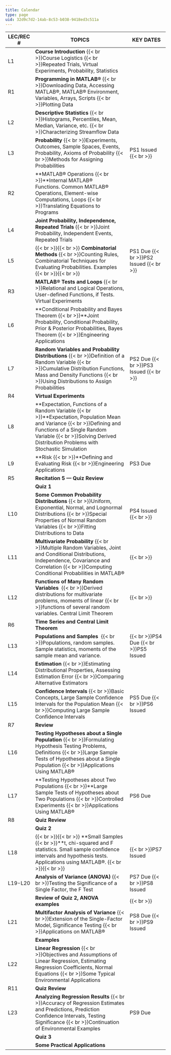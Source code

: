 ```yaml
---
title: Calendar
type: page
uid: 32d9c7d2-14ab-8c53-b038-9418ed3c511a
---
```


| LEC/REC # | TOPICS | KEY DATES |
| --- | --- | --- |
| L1 | **Course Introduction**  {{< br >}}Course Logistics  {{< br >}}Repeated Trials, Virtual Experiments, Probability, Statistics |  |
| R1 | **Programming in MATLAB®**  {{< br >}}Downloading Data, Accessing MATLAB®, MATLAB® Environment, Variables, Arrays, Scripts  {{< br >}}Plotting Data |  |
| L2 | **Descriptive Statistics**  {{< br >}}Histograms, Percentiles, Mean, Median, Variance, etc.  {{< br >}}Characterizing Streamflow Data |  |
| L3 | **Probability**  {{< br >}}Experiments, Outcomes, Sample Spaces, Events, Probability, Axioms of Probability  {{< br >}}Methods for Assigning Probabilities | PS1 Issued  {{< br >}} |
| R2 | **MATLAB® Operations  {{< br >}}**Internal MATLAB® Functions. Common MATLAB® Operations, Element-wise Computations, Loops  {{< br >}}Translating Equations to Programs |  |
| L4 | **Joint Probability, Independence, Repeated Trials**  {{< br >}}Joint Probability, Independent Events, Repeated Trials |  |
| L5 |  {{< br >}}{{< br >}} **Combinatorial Methods**  {{< br >}}Counting Rules, Combinatorial Techniques for Evaluating Probabilities. Examples {{< br >}}{{< br >}}  | PS1 Due  {{< br >}}PS2 Issued  {{< br >}} |
| R3 | **MATLAB® Tests and Loops**  {{< br >}}Relational and Logical Operations, User-defined Functions, if Tests. Virtual Experiments |  |
| L6 | **Conditional Probability and Bayes Theorem  {{< br >}}**Joint Probability, Conditional Probability, Prior & Posterior Probabilities, Bayes Theorem  {{< br >}}Engineering Applications |  |
| L7 | **Random Variables and Probability Distributions**  {{< br >}}Definition of a Random Variable  {{< br >}}Cumulative Distribution Functions, Mass and Density Functions  {{< br >}}Using Distributions to Assign Probabilities | PS2 Due  {{< br >}}PS3 Issued  {{< br >}} |
| R4 | **Virtual Experiments** |  |
| L8 | **Expectation, Functions of a Random Variable  {{< br >}}**Expectation, Population Mean and Variance  {{< br >}}Defining and Functions of a Single Random Variable  {{< br >}}Solving Derived Distribution Problems with Stochastic Simulation |  |
| L9 | **Risk  {{< br >}}**Defining and Evaluating Risk  {{< br >}}Engineering Applications | PS3 Due |
| R5 | **Recitation 5 — Quiz Review** |  |
|  | **Quiz 1** |  |
| L10 | **Some Common Probability Distributions**  {{< br >}}Uniform, Exponential, Normal, and Lognormal Distributions  {{< br >}}Special Properties of Normal Random Variables  {{< br >}}Fitting Distributions to Data | PS4 Issued  {{< br >}} |
| L11 | **Multivariate Probability**  {{< br >}}Multiple Random Variables, Joint and Conditional Distributions, Independence, Covariance and Correlation  {{< br >}}Computing Conditional Probabilities in MATLAB® |   {{< br >}} |
| L12 | **Functions of Many Random Variables**   {{< br >}}Derived distributions for multivariate problems, moments of linear  {{< br >}}functions of several random variables. Central Limit Theorem |   {{< br >}} |
| R6 | **Time Series and Central Limit Theorem** |  |
| L13 | **Populations and Samples**   {{< br >}}Populations, random samples. Sample statistics, moments of the sample mean and variance. |   {{< br >}}PS4 Due  {{< br >}}PS5 Issued |
| L14 | **Estimation**  {{< br >}}Estimating Distributional Properties, Assessing Estimation Error  {{< br >}}Comparing Alternative Estimators |  |
| L15 | **Confidence Intervals**  {{< br >}}Basic Concepts, Large Sample Confidence Intervals for the Population Mean  {{< br >}}Computing Large Sample Confidence Intervals | PS5 Due  {{< br >}}PS6 Issued |
| R7 | **Review** |  |
| L16 | **Testing Hypotheses about a Single Population**  {{< br >}}Formulating Hypothesis Testing Problems, Definitions  {{< br >}}Large Sample Tests of Hypotheses about a Single Population  {{< br >}}Applications Using MATLAB® |  |
| L17 | **Testing Hypotheses about Two Populations  {{< br >}}**Large Sample Tests of Hypotheses about Two Populations  {{< br >}}Controlled Experiments  {{< br >}}Applications Using MATLAB® | PS6 Due |
| R8 | **Quiz Review** |  |
|  | **Quiz 2** |  |
| L18 |  {{< br >}}{{< br >}} **Small Samples  {{< br >}}**t, chi-squared and F statistics. Small sample confidence intervals and hypothesis tests. Applications using MATLAB®. {{< br >}}{{< br >}}  |   {{< br >}}PS7 Issued |
| L19-L20 | **Analysis of Variance (ANOVA)**  {{< br >}}Testing the Significance of a Single Factor, the F Test | PS7 Due  {{< br >}}PS8 Issued |
|  | **Review of Quiz 2, ANOVA examples**  |   {{< br >}} |
| L21 | **Multifactor Analysis of Variance**  {{< br >}}Extension of the Single-Factor Model, Significance Testing  {{< br >}}Applications on MATLAB® | PS8 Due  {{< br >}}PS9 Issued |
|  | **Examples** |  |
| L22 | **Linear Regression**  {{< br >}}Objectives and Assumptions of Linear Regression, Estimating Regression Coefficients, Normal Equations  {{< br >}}Some Typical Environmental Applications |  |
| R11 | **Quiz Review** |  |
| L23 | **Analyzing Regression Results**  {{< br >}}Accuracy of Regression Estimates and Predictions, Prediction Confidence Intervals, Testing Significance  {{< br >}}Continuation of Environmental Examples | PS9 Due |
|  | **Quiz 3** |  |
|  | **Some Practical Applications** |
